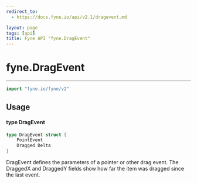 ```yaml
---
redirect_to:
  - https://docs.fyne.io/api/v2.1/dragevent.md

layout: page
tags: [api]
title: Fyne API "fyne.DragEvent"
---
```



# fyne.DragEvent
---
```go
import "fyne.io/fyne/v2"
```

## Usage

#### type DragEvent

```go
type DragEvent struct {
	PointEvent
	Dragged Delta
}
```

DragEvent defines the parameters of a pointer or other drag event. The DraggedX and DraggedY fields show how far the item was dragged since the last event.
